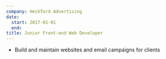 ```yaml
---
company: Heckford Advertising
date:
  start: 2017-01-01
  end:
title: Junior Front-end Web Developer
---
```


- Build and maintain websites and email campaigns for clients
